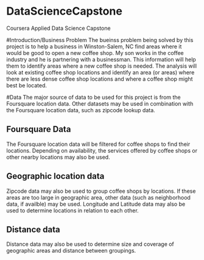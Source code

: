 # DataScienceCapstone
Coursera Applied Data Science Capstone

#Introduction/Business Problem
The bueinss problem being solved by this project is to help a business in Winston-Salem, NC find areas where it would be good to open a new coffee shop. 
My son works in the coffee industry and he is partnering with a businessman. This information will help them to identify areas where a new coffee shop is needed. The analysis will look at existing coffee shop locations and identify an area (or areas) where there are less dense coffee shop locations and where a coffee shop might best be located. 

#Data
The major source of data to be used for this project is from the Foursquare location data. Other datasets may be used in combination with the Foursquare location data, such as zipcode lookup data. 
## Foursquare Data
The Foursquare location data will be filtered for coffee shops to find their locations. Depending on availability, the services offered by coffee shops or other nearby locations may also be used.

## Geographic location data
Zipcode data may also be used to group coffee shops by locations. If these areas are too large in geographic area, other data (such as neighborhood data, if availble) may be used.  Longitude and Latitude data may also be used to determine locations in relation to each other.

## Distance data
Distance data may also be used to determine size and coverage of geographic areas and distance between groupings.

